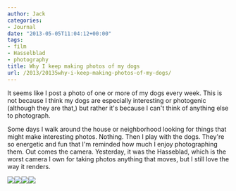 ```yaml
---
author: Jack
categories:
- Journal
date: "2013-05-05T11:04:12+00:00"
tags:
- film
- Hasselblad
- photography
title: Why I keep making photos of my dogs
url: /2013/20135why-i-keep-making-photos-of-my-dogs/
---
```


It seems like I post a photo of one or more of my dogs every week. This is not because I think my dogs are especially interesting or photogenic (although they are that,) but rather it's because I can't think of anything else to photograph.

Some days I walk around the house or neighborhood looking for things that might make interesting photos. Nothing. Then I play with the dogs. They're so energetic and fun that I'm reminded how much I enjoy photographing them. Out comes the camera. Yesterday, it was the Hasseblad, which is the worst camera I own for taking photos anything that moves, but I still love the way it renders.</p> 

<div class="image-gallery-wrapper">
  <img src="/img/2013/05/2013-Roll-015_03.jpg" /><img src="/img/2013/05/2013-Roll-015_10.jpg" /><img src="/img/2013/05/2013-Roll-015_06.jpg" /><img src="/img/2013/05/2013-Roll-015_04.jpg" />
</div>
